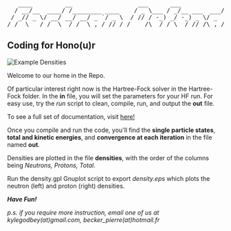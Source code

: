 <pre>
   ____         __                  ___      ___            __          
  / __/__  ____/ /________ ____    / _ \___ / _/__ ___  ___/ /__ _______
 / _// _ \/ __/ __/ __/ _ `/ _ \  / // / -_) _/ -_) _ \/ _  / -_) __(_-<
/_/  \___/_/  \__/_/  \_,_/_//_/ /____/\__/_/ \__/_//_/\_,_/\__/_/ /___/
</pre>
## Coding for Hono(u)r

![Example Densities](https://github.com/schuncknf/TALENT2016/blob/master/projects/FortranDefenders/HartreeFock/density.png)


Welcome to our home in the Repo.

Of particular interest right now is the Hartree-Fock solver in the Hartree-Fock folder.
In the **in** file, you will set the parameters for your HF run. For easy use,
try the *run* script to clean, compile, run, and output the **out** file.

To see a full set of documentation, visit [here!](http://kylegodbey.com/hf/index.html)

Once you compile and run the code, you'll find the **single particle states**,
**total and kinetic energies**, and **convergence at each iteration** in the file named **out**.

Densities are plotted in the file **densities**, with the order of the columns being *Neutrons, Protons, Total*.

Run the density.gpl Gnuplot script to export *density.eps* which plots the neutron (left)
and proton (right) densities.

***Have Fun!***

*p.s. if you require more instruction, email one of us at kylegodbey(at)gmail.com, becker_pierre(at)hotmail.fr*
